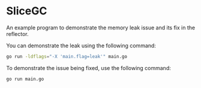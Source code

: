 # SliceGC

An example program to demonstrate the memory leak issue and its fix in the reflector.

You can demonstrate the leak using the following command:
```bash
go run -ldflags="-X 'main.flag=leak'" main.go
```

To demonstrate the issue being fixed, use the following command:
```bash
go run main.go
```